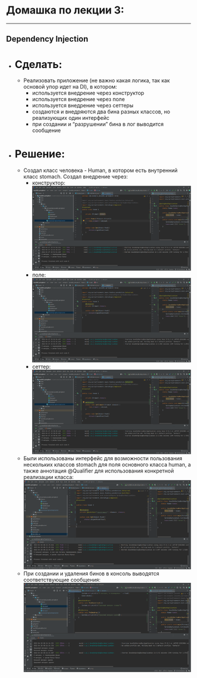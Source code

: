 # Домашка по лекции 3:

---
## Dependency Injection

- # Сделать:
   - Реализовать приложение (не важно какая логика, так как основой упор идет на DI), в котором:
      - используется внедрение через конструктор
      - используется внедрение через поле
      - используется внедрение через сеттеры
      - создаются и внедряются два бина разных классов, но реализующих один интерфейс
      - при создании и “разрушении” бина в лог выводится сообщение

- # Решение:
    - Создал класс человека - Human, в котором есть внутренний класс stomach. Создал внедрение через:
      - конструктор: ![](src/screenshots/DIcostruct.png)
      - поле: ![](src/screenshots/DIField.png)
      - сеттер: ![](src/screenshots/DIsetter.png)
    - Были использованы интерфейс для возможности пользования нескольких классов stomach для поля основного класса human, а также 
аннотация @Qualifier для использования конкретной реализации класса:![](src/screenshots/2classes1Interface.png)
    - При создании и удаления бинов в консоль выводятся соответствующие сообщения: ![](src/screenshots/bornNdead.png)